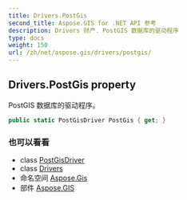 ```yaml
---
title: Drivers.PostGis
second_title: Aspose.GIS for .NET API 参考
description: Drivers 财产. PostGIS 数据库的驱动程序
type: docs
weight: 150
url: /zh/net/aspose.gis/drivers/postgis/
---
```

## Drivers.PostGis property

PostGIS 数据库的驱动程序。

```csharp
public static PostGisDriver PostGis { get; }
```

### 也可以看看

* class [PostGisDriver](../../../aspose.gis.formats.postgis/postgisdriver/)
* class [Drivers](../)
* 命名空间 [Aspose.Gis](../../drivers/)
* 部件 [Aspose.GIS](../../../)


